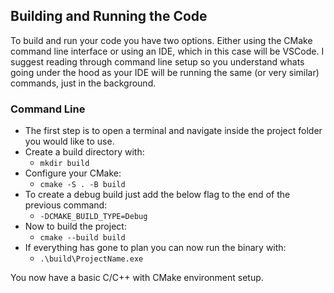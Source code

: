 ## Building and Running the Code 
To build and run your code you have two options. Either using the CMake command line interface or using an IDE, which in this case will be VSCode. I suggest reading through command line setup so you understand whats going under the hood as your IDE will be running the same (or very similar) commands, just in the background. 

### Command Line

- The first step is to open a terminal and navigate inside the project folder you would like to use. 
- Create a build directory with:
    - `mkdir build`    
- Configure your CMake:
    - `cmake -S . -B build`
- To create a debug build just add the below flag to the end of the previous command:
  -  `-DCMAKE_BUILD_TYPE=Debug`  
- Now to build the project:
  - `cmake --build build`    
- If everything has gone to plan you can now run the binary with:
  -  `.\build\ProjectName.exe`
 
You now have a basic C/C++ with CMake environment setup.
